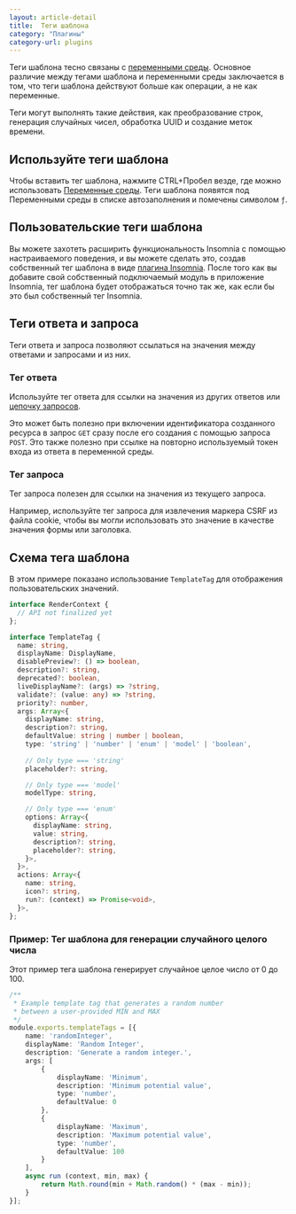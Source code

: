 ```yaml
---
layout: article-detail
title:  Теги шаблона
category: "Плагины"
category-url: plugins
---
```


Теги шаблона тесно связаны с [переменными среды](/insomnia/environment-variables/). Основное различие между тегами шаблона и переменными среды заключается в том, что теги шаблона действуют больше как операции, а не как переменные.

Теги могут выполнять такие действия, как преобразование строк, генерация случайных чисел, обработка UUID и создание меток времени.

## Используйте теги шаблона

Чтобы вставить тег шаблона, нажмите CTRL+Пробел везде, где можно использовать [Переменные среды](/insomnia/environment-variables/). Теги шаблона появятся под Переменными среды в списке автозаполнения и помечены символом `ƒ`.

## Пользовательские теги шаблона

Вы можете захотеть расширить функциональность Insomnia с помощью настраиваемого поведения, и вы можете сделать это, создав собственный тег шаблона в виде [плагина Insomnia](/insomnia/introduction-to-plugins/). После того как вы добавите свой собственный подключаемый модуль в приложение Insomnia, тег шаблона будет отображаться точно так же, как если бы это был собственный тег Insomnia.

## Теги ответа и запроса

Теги ответа и запроса позволяют ссылаться на значения между ответами и запросами и из них.

### Тег ответа

Используйте тег ответа для ссылки на значения из других ответов или [цепочку запросов](/insomnia/chaining-requests).

Это может быть полезно при включении идентификатора созданного ресурса в запрос `GET` сразу после его создания с помощью запроса `POST`. Это также полезно при ссылке на повторно используемый токен входа из ответа в переменной среды.

### Тег запроса

Тег запроса полезен для ссылки на значения из текущего запроса.

Например, используйте тег запроса для извлечения маркера CSRF из файла cookie, чтобы вы могли использовать это значение в качестве значения формы или заголовка.

## Схема тега шаблона

В этом примере показано использование `TemplateTag` для отображения пользовательских значений.

```ts
interface RenderContext {
  // API not finalized yet
};

interface TemplateTag {
  name: string,
  displayName: DisplayName,
  disablePreview?: () => boolean,
  description?: string,
  deprecated?: boolean,
  liveDisplayName?: (args) => ?string,
  validate?: (value: any) => ?string,
  priority?: number,
  args: Array<{
    displayName: string,
    description?: string,
    defaultValue: string | number | boolean,
    type: 'string' | 'number' | 'enum' | 'model' | 'boolean',
    
    // Only type === 'string'
    placeholder?: string,

    // Only type === 'model'
    modelType: string,

    // Only type === 'enum'
    options: Array<{
      displayName: string,
      value: string,
      description?: string,
      placeholder?: string,
    }>,
  }>,
  actions: Array<{
    name: string,
    icon?: string,
    run?: (context) => Promise<void>,
  }>,
};
```

### Пример: Тег шаблона для генерации случайного целого числа

Этот пример тега шаблона генерирует случайное целое число от 0 до 100.

```ts
/**
 * Example template tag that generates a random number 
 * between a user-provided MIN and MAX
 */
module.exports.templateTags = [{
    name: 'randomInteger',
    displayName: 'Random Integer',
    description: 'Generate a random integer.',
    args: [
        {
            displayName: 'Minimum',
            description: 'Minimum potential value',
            type: 'number',
            defaultValue: 0
        }, 
        {
            displayName: 'Maximum',
            description: 'Maximum potential value',
            type: 'number',
            defaultValue: 100
        }
    ],
    async run (context, min, max) {
        return Math.round(min + Math.random() * (max - min));
    }
}];
```
